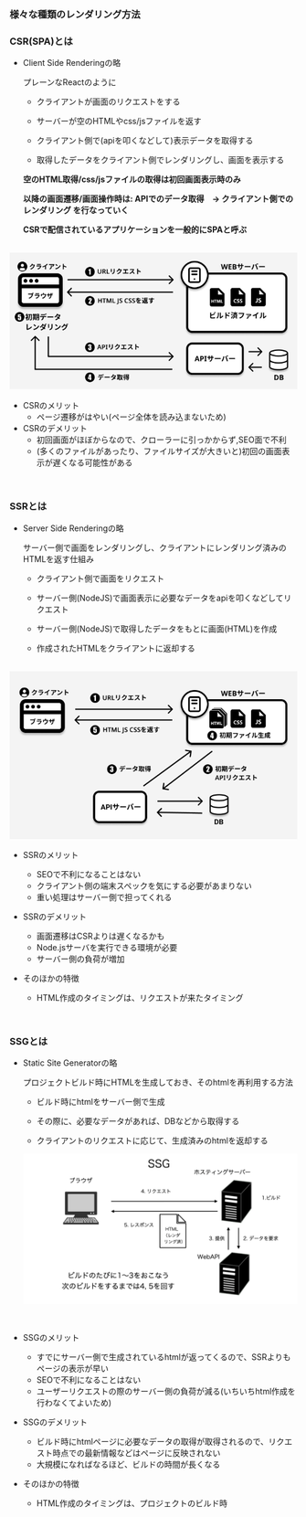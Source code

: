### 様々な種類のレンダリング方法  

### CSR(SPA)とは  
- Client Side Renderingの略  

    プレーンなReactのように  

    - クライアントが画面のリクエストをする  

    - サーバーが空のHTMLやcss/jsファイルを返す  

    - クライアント側で(apiを叩くなどして)表示データを取得する  
    
    - 取得したデータをクライアント側でレンダリングし、画面を表示する  

    **空のHTML取得/css/jsファイルの取得は初回画面表示時のみ**

    **以降の画面遷移/画面操作時は: APIでのデータ取得　→ クライアント側でのレンダリング を行なっていく**

    **CSRで配信されているアプリケーションを一般的にSPAと呼ぶ**

<br>

<img src='./images/DisplayRendering4.png'>

<br>

- CSRのメリット
    - ページ遷移がはやい(ページ全体を読み込まないため)
- CSRのデメリット
    - 初回画面がほぼからなので、クローラーに引っかからず,SEO面で不利
    - (多くのファイルがあったり、ファイルサイズが大きいと)初回の画面表示が遅くなる可能性がある

<br>

### SSRとは
- Server Side Renderingの略  

    サーバー側で画面をレンダリングし、クライアントにレンダリング済みのHTMLを返す仕組み

    - クライアント側で画面をリクエスト  

    - サーバー側(NodeJS)で画面表示に必要なデータをapiを叩くなどしてリクエスト

    - サーバー側(NodeJS)で取得したデータをもとに画面(HTML)を作成

    - 作成されたHTMLをクライアントに返却する

<br>

<img src='./images/DisplayRendering5.png'>

<br>

- SSRのメリット
    - SEOで不利になることはない
    - クライアント側の端末スペックを気にする必要があまりない
    - 重い処理はサーバー側で担ってくれる

- SSRのデメリット
    - 画面遷移はCSRよりは遅くなるかも
    - Node.jsサーバを実行できる環境が必要  
    - サーバー側の負荷が増加

- そのほかの特徴
    - HTML作成のタイミングは、リクエストが来たタイミング

<br>

### SSGとは  

- Static Site Generatorの略  

    プロジェクトビルド時にHTMLを生成しておき、そのhtmlを再利用する方法

    - ビルド時にhtmlをサーバー側で生成

    - その際に、必要なデータがあれば、DBなどから取得する

    - クライアントのリクエストに応じて、生成済みのhtmlを返却する　

    <img src="./images/ssg.png" />

<br>

- SSGのメリット
    - すでにサーバー側で生成されているhtmlが返ってくるので、SSRよりもページの表示が早い
    - SEOで不利になることはない
    - ユーザーリクエストの際のサーバー側の負荷が減る(いちいちhtml作成を行わなくてよいため)

- SSGのデメリット
    - ビルド時にhtmlページに必要なデータの取得が取得されるので、リクエスト時点での最新情報などはページに反映されない
    - 大規模になればなるほど、ビルドの時間が長くなる

- そのほかの特徴
    - HTML作成のタイミングは、プロジェクトのビルド時
